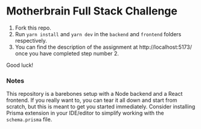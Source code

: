 # Motherbrain Full Stack Challenge

1. Fork this repo.
2. Run `yarn install` and `yarn dev` in the `backend` and `frontend` folders respectively.
3. You can find the description of the assignment at http://localhost:5173/ once you have completed step number 2.

Good luck!

### Notes

This repository is a barebones setup with a Node backend and a React frontend. If you really want to, you can tear it all down and start from scratch, but this is meant to get you started immediately.
Consider installing Prisma extension in your IDE/editor to simplify working with the `schema.prisma` file.
